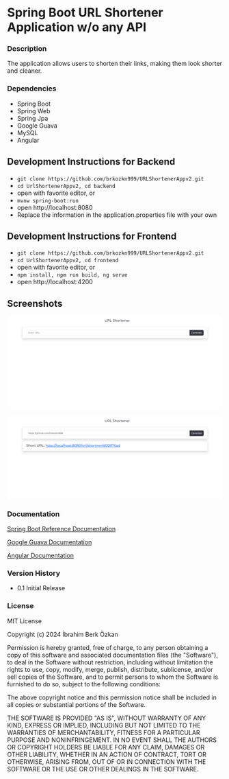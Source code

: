 # Spring Boot URL Shortener Application w/o any API

### Description

The application allows users to shorten their links, making them look shorter and cleaner.

### Dependencies

* Spring Boot
* Spring Web
* Spring Jpa
* Google Guava
* MySQL
* Angular

## Development Instructions for Backend

- `git clone https://github.com/brkozkn999/URLShortenerAppv2.git`
- `cd UrlShortenerAppv2, cd backend`
- open with favorite editor, or
- `mvnw spring-boot:run`
- open http://localhost:8080
- Replace the information in the application.properties file with your own

## Development Instructions for Frontend

- `git clone https://github.com/brkozkn999/URLShortenerAppv2.git`
- `cd UrlShortenerAppv2, cd frontend`
- open with favorite editor, or
- `npm install, npm run build, ng serve`
- open http://localhost:4200

## Screenshots

![Spring Boot Url Shortener application ss1](./gui.png)

![Spring Boot Url Shortener application ss1](./gui2.png)

### Documentation
[Spring Boot Reference Documentation](https://docs.spring.io/spring-boot/docs/current/reference/htmlsingle/)<br/>

[Google Guava Documentation](https://github.com/google/guava/wiki)<br/>

[Angular Documentation](https://angular.io/docs)<br/>


### Version History

* 0.1 Initial Release

### License

MIT License

Copyright (c) 2024 İbrahim Berk Özkan

Permission is hereby granted, free of charge, to any person obtaining a copy
of this software and associated documentation files (the "Software"), to deal
in the Software without restriction, including without limitation the rights
to use, copy, modify, merge, publish, distribute, sublicense, and/or sell
copies of the Software, and to permit persons to whom the Software is
furnished to do so, subject to the following conditions:

The above copyright notice and this permission notice shall be included in all
copies or substantial portions of the Software.

THE SOFTWARE IS PROVIDED "AS IS", WITHOUT WARRANTY OF ANY KIND, EXPRESS OR
IMPLIED, INCLUDING BUT NOT LIMITED TO THE WARRANTIES OF MERCHANTABILITY,
FITNESS FOR A PARTICULAR PURPOSE AND NONINFRINGEMENT. IN NO EVENT SHALL THE
AUTHORS OR COPYRIGHT HOLDERS BE LIABLE FOR ANY CLAIM, DAMAGES OR OTHER
LIABILITY, WHETHER IN AN ACTION OF CONTRACT, TORT OR OTHERWISE, ARISING FROM,
OUT OF OR IN CONNECTION WITH THE SOFTWARE OR THE USE OR OTHER DEALINGS IN THE
SOFTWARE.
